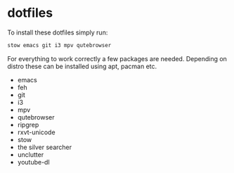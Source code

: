 # dotfiles

To install these dotfiles simply run:

```bash
stow emacs git i3 mpv qutebrowser
```

For everything to work correctly a few packages are needed. Depending on distro
these can be installed using apt, pacman etc.

- emacs
- feh
- git
- i3
- mpv
- qutebrowser
- ripgrep
- rxvt-unicode
- stow
- the silver searcher
- unclutter
- youtube-dl
